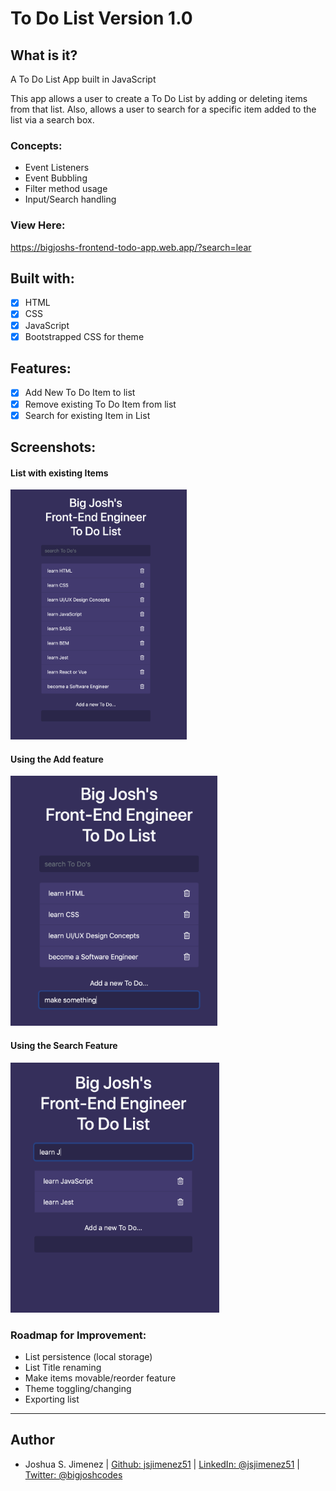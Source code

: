 # To Do List Version 1.0

## What is it?
A To Do List App built in JavaScript

This app allows a user to create a To Do List by adding or deleting items from
that list. Also, allows a user to search for a specific item added to the list
via a search box.

### Concepts:
- Event Listeners
- Event Bubbling
- Filter method usage
- Input/Search handling

### View Here:
https://bigjoshs-frontend-todo-app.web.app/?search=lear

## Built with:
- [x] HTML
- [x] CSS
- [x] JavaScript
- [x] Bootstrapped CSS for theme

## Features:
- [x] Add New To Do Item to list
- [x] Remove existing To Do Item from list
- [x] Search for existing Item in List

## Screenshots:
#### List with existing Items
<img
src="https://raw.githubusercontent.com/jsjimenez51/js_todo_v1/master/public/img/defaultState.png"
height="400">
#### Using the Add feature
<img
src="https://raw.githubusercontent.com/jsjimenez51/js_todo_v1/master/public/img/addFeature.png"
height="400">
#### Using the Search Feature
<img
src="https://raw.githubusercontent.com/jsjimenez51/js_todo_v1/master/public/img/searchFeature.png"
height="400">


### Roadmap for Improvement:
- List persistence (local storage)
- List Title renaming
- Make items movable/reorder feature
- Theme toggling/changing
- Exporting list

---

## Author
* Joshua S. Jimenez | [Github: jsjimenez51](https://github.com/jsjimenez51) |
  [LinkedIn: @jsjimenez51](https://www.linkedin.com/in/jsjimenez51/) | 
  [Twitter: @bigjoshcodes](https://twitter.com/bigjoshcodes)